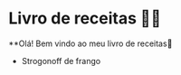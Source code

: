 # Livro de receitas :man_cook:

**Olá! Bem vindo  ao meu livro de receitas:wave:

- Strogonoff de frango